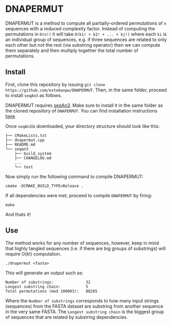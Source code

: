# DNAPERMUT

DNAPERMUT is a method to compute all partially-ordered permutations of `n` sequences with a reduced complexity factor. Instead of computing the permutations in `O(n!)` it will take `O(k1! + k2! + ... + kj!)` where each `ki` is an individual group of sequences, e.g. if three sequences are related to only each other but not the rest (via substring operator) then we can compute them separately and then multiply together the total number of permutations.

## Install

First, clone this repository by issuing `git clone https://github.com/estebanpw/DNAPERMUT`. Then, in the same folder, proceed to install `seqAn3` as follows.

DNAPERMUT requires [seqAn3](https://github.com/seqan/seqan3). Make sure to install it in the same folder as the cloned repository of `DNAPERMUT`. You can find installation instructions [here](https://docs.seqan.de/seqan/3-master-user/setup.html). 

Once `seqAn3`is downloaded, your directory structure should look like this:

```
├── CMakeLists.txt
├── dnapermut.cpp
├── README.md
└── seqan3
    ├── build_system
    ├── CHANGELOG.md
    ...
    └── test
```

Now simply run the following command to compile DNAPERMUT:

`cmake -DCMAKE_BUILD_TYPE=Release .`

If all dependencies were met, proceed to compile `DNAPERMUT` by firing:

`make`

And thats it!

## Use

The method works for any number of sequences, however, keep in mind that highly tangled sequences (i.e. if there are big groups of substrings) will require O(k!) computation.

`./dnapermut <fasta>`

This will generate an output such as:

```
Number of substrings:              32
Longest substring chain:           5
Total permutations (mod 100003):   88285
```

Where the `Number of substrings` corresponds to how many input strings (sequences) from the FASTA dataset are substring from another sequence in the very same FASTA. The `Longest substring chain` is the biggest group of sequences that are related by substring dependencies.
